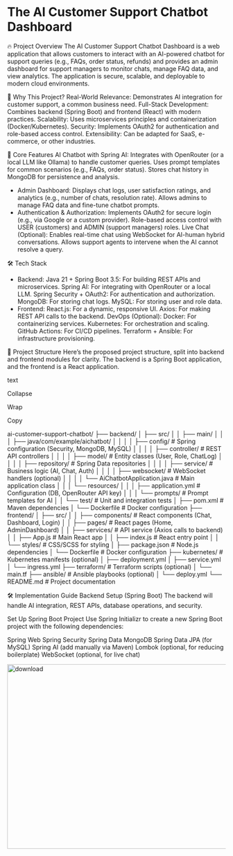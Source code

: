 # The AI Customer Support Chatbot Dashboard

🔥 Project Overview
The AI Customer Support Chatbot Dashboard is a web application that allows customers to interact with an AI-powered chatbot for support queries (e.g., FAQs, order status, refunds) and provides an admin dashboard for support managers to monitor chats, manage FAQ data, and view analytics. The application is secure, scalable, and deployable to modern cloud environments.

🤔 Why This Project?
Real-World Relevance: Demonstrates AI integration for customer support, a common business need.
Full-Stack Development: Combines backend (Spring Boot) and frontend (React) with modern practices.
Scalability: Uses microservices principles and containerization (Docker/Kubernetes).
Security: Implements OAuth2 for authentication and role-based access control.
Extensibility: Can be adapted for SaaS, e-commerce, or other industries.

🧠 Core Features
AI Chatbot with Spring AI:
Integrates with OpenRouter (or a local LLM like Ollama) to handle customer queries.
Uses prompt templates for common scenarios (e.g., FAQs, order status).
Stores chat history in MongoDB for persistence and analysis.
- Admin Dashboard:
Displays chat logs, user satisfaction ratings, and analytics (e.g., number of chats, resolution rate).
Allows admins to manage FAQ data and fine-tune chatbot prompts.
- Authentication & Authorization:
Implements OAuth2 for secure login (e.g., via Google or a custom provider).
Role-based access control with USER (customers) and ADMIN (support managers) roles.
Live Chat (Optional):
Enables real-time chat using WebSocket for AI-human hybrid conversations.
Allows support agents to intervene when the AI cannot resolve a query.

🛠️ Tech Stack
- Backend:
Java 21 + Spring Boot 3.5: For building REST APIs and microservices.
Spring AI: For integrating with OpenRouter or a local LLM.
Spring Security + OAuth2: For authentication and authorization.
MongoDB: For storing chat logs.
MySQL: For storing user and role data.
- Frontend:
React.js: For a dynamic, responsive UI.
Axios: For making REST API calls to the backend.
DevOps (Optional):
Docker: For containerizing services.
Kubernetes: For orchestration and scaling.
GitHub Actions: For CI/CD pipelines.
Terraform + Ansible: For infrastructure provisioning.

📂 Project Structure
Here’s the proposed project structure, split into backend and frontend modules for clarity. The backend is a Spring Boot application, and the frontend is a React application.

text

Collapse

Wrap

Copy


ai-customer-support-chatbot/
├── backend/
│   ├── src/
│   │   ├── main/
│   │   │   ├── java/com/example/aichatbot/
│   │   │   │   ├── config/                     # Spring configuration (Security, MongoDB, MySQL)
│   │   │   │   ├── controller/                 # REST API controllers
│   │   │   │   ├── model/                     # Entity classes (User, Role, ChatLog)
│   │   │   │   ├── repository/                # Spring Data repositories
│   │   │   │   ├── service/                   # Business logic (AI, Chat, Auth)
│   │   │   │   ├── websocket/                 # WebSocket handlers (optional)
│   │   │   │   └── AiChatbotApplication.java  # Main application class
│   │   │   └── resources/
│   │   │       ├── application.yml            # Configuration (DB, OpenRouter API key)
│   │   │       └── prompts/                   # Prompt templates for AI
│   │   └── test/                              # Unit and integration tests
│   ├── pom.xml                                # Maven dependencies
│   └── Dockerfile                             # Docker configuration
├── frontend/
│   ├── src/
│   │   ├── components/                        # React components (Chat, Dashboard, Login)
│   │   ├── pages/                             # React pages (Home, AdminDashboard)
│   │   ├── services/                          # API service (Axios calls to backend)
│   │   ├── App.js                             # Main React app
│   │   ├── index.js                           # React entry point
│   │   └── styles/                            # CSS/SCSS for styling
│   ├── package.json                           # Node.js dependencies
│   └── Dockerfile                             # Docker configuration
├── kubernetes/                                # Kubernetes manifests (optional)
│   ├── deployment.yml
│   ├── service.yml
│   └── ingress.yml
├── terraform/                                 # Terraform scripts (optional)
│   └── main.tf
├── ansible/                                   # Ansible playbooks (optional)
│   └── deploy.yml
└── README.md                                  # Project documentation

🛠️ Implementation Guide
Backend Setup (Spring Boot)
The backend will handle AI integration, REST APIs, database operations, and security.

Set Up Spring Boot Project
Use Spring Initializr to create a new Spring Boot project with the following dependencies:

Spring Web
Spring Security
Spring Data MongoDB
Spring Data JPA (for MySQL)
Spring AI (add manually via Maven)
Lombok (optional, for reducing boilerplate)
WebSocket (optional, for live chat)


<img width="782" height="425" alt="download" src="https://github.com/user-attachments/assets/290f1b13-09bb-417d-a243-10e7a141112b" />
